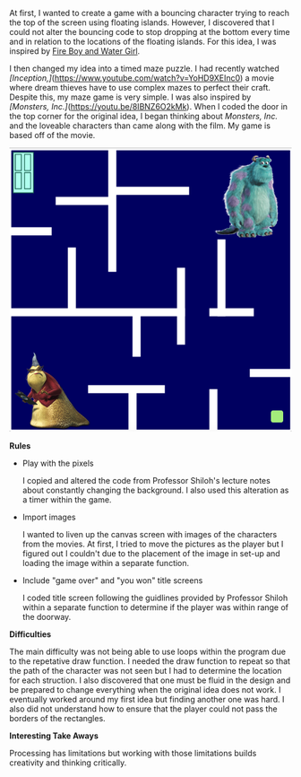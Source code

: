 At first, I wanted to create a game with a bouncing character trying to reach the top of the screen using floating islands. However, I discovered that I could not alter the bouncing code to stop dropping at the bottom every time and in relation to the locations of the floating islands. For this idea, I was inspired by [Fire Boy and Water Girl](https://www.coolmathgames.com/0-fireboy-and-water-girl-in-the-forest-temple).


I then changed my idea into a timed maze puzzle. I had recently watched *[Inception,]*(https://www.youtube.com/watch?v=YoHD9XEInc0) a movie where dream thieves have to use complex mazes to perfect their craft. Despite this, my maze game is very simple. I was also inspired by *[Monsters, Inc.]*(https://youtu.be/8IBNZ6O2kMk). When I coded the door in the top corner for the original idea, I began thinking about *Monsters, Inc.* and the loveable characters than came along with the film. My game is based off of the movie.


![](Maze.png)

**Rules**

* Play with the pixels

  I copied and altered the code from Professor Shiloh's lecture notes about constantly changing the background. I also used this alteration as a timer within the game.

* Import images
  
   I wanted to liven up the canvas screen with images of the characters from the movies. At first, I tried to move the pictures as the player but I figured out I couldn't due to the placement of the image in set-up and loading the image within a separate function.
   
* Include "game over" and "you won" title screens
  
   I coded title screen following the guidlines provided by Professor Shiloh within a separate function to determine if the player was within range of the doorway.
   
**Difficulties**

The main difficulty was not being able to use loops within the program due to the repetative draw function. I needed the draw function to repeat so that the path of the character was not seen but I had to determine the location for each struction. I also discovered that one must be fluid in the design and be prepared to change everything when the original idea does not work. I eventually worked around my first idea but finding another one was hard. I also did not understand how to ensure that the player could not pass the borders of the rectangles.
   
 **Interesting Take Aways**
 
 Processing has limitations but working with those limitations builds creativity and thinking critically. 
